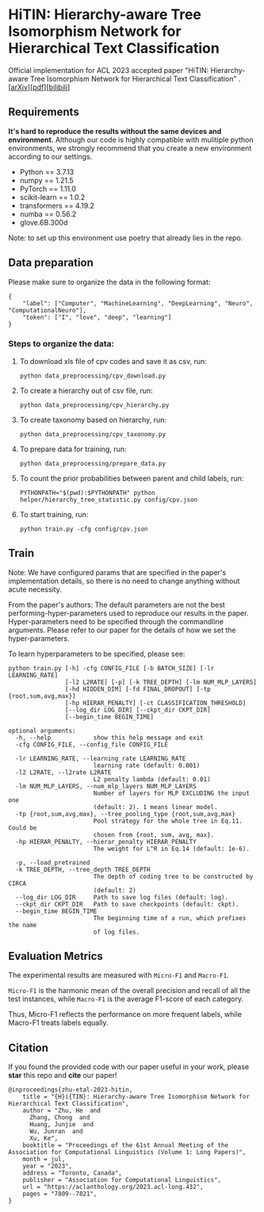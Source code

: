 # HiTIN: Hierarchy-aware Tree Isomorphism Network for Hierarchical Text Classification

Official implementation for ACL 2023 accepted paper "HiTIN: Hierarchy-aware Tree Isomorphism Network for Hierarchical Text Classification" . [[arXiv](https://arxiv.org/abs/2305.15182)][[pdf](https://arxiv.org/pdf/2305.15182.pdf)][[bilibili](https://www.bilibili.com/video/BV1vL411i7uY/?share_source=copy_web&vd_source=a9cc6ff9a8cf3c92bf2375da5b56a007)]

## Requirements

**It's hard to reproduce the results without the same devices and environment.** Although our code is highly compatible with mulitiple python environments, we strongly recommend that you create a new environment according to our settings.

- Python == 3.7.13
- numpy == 1.21.5
- PyTorch == 1.11.0
- scikit-learn == 1.0.2
- transformers == 4.19.2
- numba == 0.56.2
- glove.6B.300d

Note: to set up this environment use poetry that already lies in the repo.

## Data preparation

Please make sure to organize the data in the following format:

```
{
    "label": ["Computer", "MachineLearning", "DeepLearning", "Neuro", "ComputationalNeuro"],
    "token": ["I", "love", "deep", "learning"]
}

```

### Steps to organize the data:

1. To download xls file of cpv codes and save it as csv, run:
   ```shell
   python data_preprocessing/cpv_download.py
   ```
2. To create a hierarchy out of csv file, run:
   ```shell
   python data_preprocessing/cpv_hierarchy.py
   ```
3. To create taxonomy based on hierarchy, run:
   ```shell
   python data_preprocessing/cpv_taxonomy.py
   ```
4. To prepare data for training, run:
   ```shell
   python data_preprocessing/prepare_data.py
   ```
5. To count the prior probabilities between parent and child labels, run:
   ```shell
   PYTHONPATH="$(pwd):$PYTHONPATH" python helper/hierarchy_tree_statistic.py config/cpv.json
   ```
6. To start training, run:
   ```shell
   python train.py -cfg config/cpv.json
   ```

## Train

Note: We have configured params that are specified in the paper's implementation details, so there is no need to change anything without acute necessity.

From the paper's authors:
The default parameters are not the best performing-hyper-parameters used to reproduce our results in the paper. Hyper-parameters need to be specified through the commandline arguments. Please refer to our paper for the details of how we set the hyper-parameters.

To learn hyperparameters to be specified, please see:

```
python train.py [-h] -cfg CONFIG_FILE [-b BATCH_SIZE] [-lr LEARNING_RATE]
                [-l2 L2RATE] [-p] [-k TREE_DEPTH] [-lm NUM_MLP_LAYERS]
                [-hd HIDDEN_DIM] [-fd FINAL_DROPOUT] [-tp {root,sum,avg,max}]
                [-hp HIERAR_PENALTY] [-ct CLASSIFICATION_THRESHOLD]
                [--log_dir LOG_DIR] [--ckpt_dir CKPT_DIR]
                [--begin_time BEGIN_TIME]

optional arguments:
  -h, --help            show this help message and exit
  -cfg CONFIG_FILE, --config_file CONFIG_FILE

  -lr LEARNING_RATE, --learning_rate LEARNING_RATE
                        learning rate (default: 0.001)
  -l2 L2RATE, --l2rate L2RATE
                        L2 penalty lambda (default: 0.01)
  -lm NUM_MLP_LAYERS, --num_mlp_layers NUM_MLP_LAYERS
                        Number of layers for MLP EXCLUDING the input one
                        (default: 2). 1 means linear model.
  -tp {root,sum,avg,max}, --tree_pooling_type {root,sum,avg,max}
                        Pool strategy for the whole tree in Eq.11. Could be
                        chosen from {root, sum, avg, max}.
  -hp HIERAR_PENALTY, --hierar_penalty HIERAR_PENALTY
                        The weight for L^R in Eq.14 (default: 1e-6).

  -p, --load_pretrained
  -k TREE_DEPTH, --tree_depth TREE_DEPTH
                        The depth of coding tree to be constructed by CIRCA
                        (default: 2)
  --log_dir LOG_DIR     Path to save log files (default: log).
  --ckpt_dir CKPT_DIR   Path to save checkpoints (default: ckpt).
  --begin_time BEGIN_TIME
                        The beginning time of a run, which prefixes the name
                        of log files.
```

## Evaluation Metrics

The experimental results are measured with `Micro-F1` and `Macro-F1`.

`Micro-F1` is the harmonic mean of the overall precision and recall of all the test instances, while
`Macro-F1` is the average F1-score of each category.

Thus, Micro-F1 reflects the performance on more frequent labels, while Macro-F1 treats labels equally.

## Citation

If you found the provided code with our paper useful in your work, please **star** this repo and **cite** our paper!

```
@inproceedings{zhu-etal-2023-hitin,
    title = "{H}i{TIN}: Hierarchy-aware Tree Isomorphism Network for Hierarchical Text Classification",
    author = "Zhu, He  and
      Zhang, Chong  and
      Huang, Junjie  and
      Wu, Junran  and
      Xu, Ke",
    booktitle = "Proceedings of the 61st Annual Meeting of the Association for Computational Linguistics (Volume 1: Long Papers)",
    month = jul,
    year = "2023",
    address = "Toronto, Canada",
    publisher = "Association for Computational Linguistics",
    url = "https://aclanthology.org/2023.acl-long.432",
    pages = "7809--7821",
}
```
